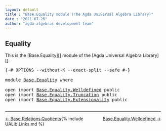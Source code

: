 ```yaml
---
layout: default
title : "Base.Equality module (The Agda Universal Algebra Library)"
date : "2021-07-26"
author: "agda-algebras development team"
---
```


## <a id="equality">Equality</a>

This is the [Base.Equality][] module of the [Agda Universal Algebra Library][].


<pre class="Agda">
<a id="284" class="Symbol">{-#</a> <a id="288" class="Keyword">OPTIONS</a> <a id="296" class="Pragma">--without-K</a> <a id="308" class="Pragma">--exact-split</a> <a id="322" class="Pragma">--safe</a> <a id="329" class="Symbol">#-}</a>

<a id="334" class="Keyword">module</a> <a id="341" href="Base.Equality.html" class="Module">Base.Equality</a> <a id="355" class="Keyword">where</a>

<a id="362" class="Keyword">open</a> <a id="367" class="Keyword">import</a> <a id="374" href="Base.Equality.Welldefined.html" class="Module">Base.Equality.Welldefined</a> <a id="400" class="Keyword">public</a>
<a id="407" class="Keyword">open</a> <a id="412" class="Keyword">import</a> <a id="419" href="Base.Equality.Truncation.html" class="Module">Base.Equality.Truncation</a> <a id="444" class="Keyword">public</a>
<a id="451" class="Keyword">open</a> <a id="456" class="Keyword">import</a> <a id="463" href="Base.Equality.Extensionality.html" class="Module">Base.Equality.Extensionality</a> <a id="492" class="Keyword">public</a>

</pre>


-------------------------------------

<span style="float:left;">[← Base.Relations.Quotients](Base.Relations.Quotients.html)</span>
<span style="float:right;">[Base.Equality.Welldefined →](Base.Equality.Welldefined.html)</span>

{% include UALib.Links.md %}
